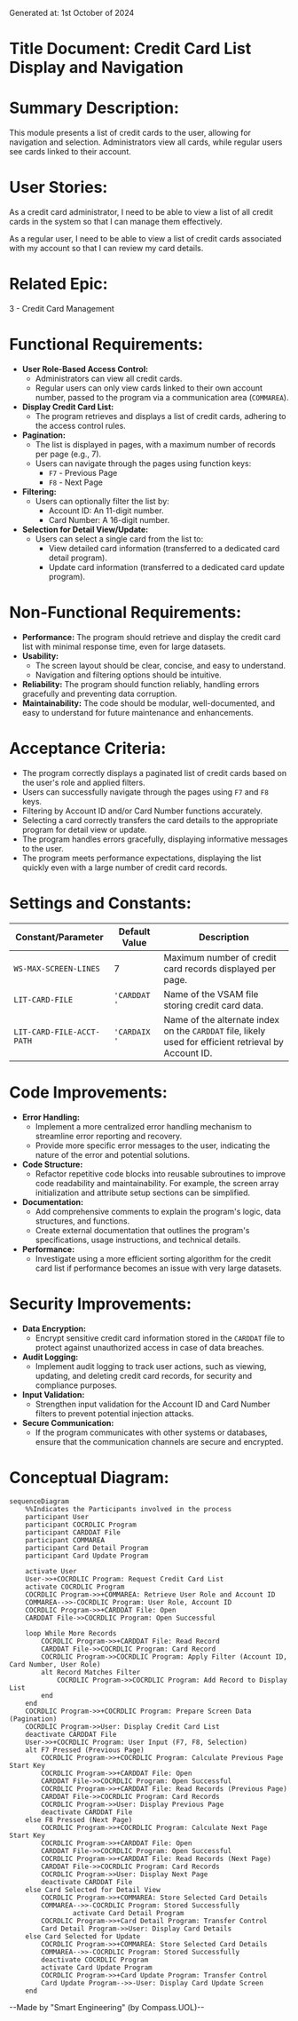 Generated at: 1st October of 2024

# **Title Document:** Credit Card List Display and Navigation

# **Summary Description:**
This module presents a list of credit cards to the user, allowing for navigation and selection. Administrators view all cards, while regular users see cards linked to their account.

# **User Stories:**
As a credit card administrator, I need to be able to view a list of all credit cards in the system so that I can manage them effectively. 

As a regular user, I need to be able to view a list of credit cards associated with my account so that I can review my card details.

# **Related Epic:**
3 - Credit Card Management

# **Functional Requirements:**
- **User Role-Based Access Control:**
    - Administrators can view all credit cards.
    - Regular users can only view cards linked to their own account number, passed to the program via a communication area (`COMMAREA`).
- **Display Credit Card List:**
    - The program retrieves and displays a list of credit cards, adhering to the access control rules.
- **Pagination:**
    - The list is displayed in pages, with a maximum number of records per page (e.g., 7).
    - Users can navigate through the pages using function keys:
        - `F7` - Previous Page
        - `F8` - Next Page
- **Filtering:**
    - Users can optionally filter the list by:
        - Account ID: An 11-digit number.
        - Card Number: A 16-digit number.
- **Selection for Detail View/Update:**
    - Users can select a single card from the list to:
        - View detailed card information (transferred to a dedicated card detail program).
        - Update card information (transferred to a dedicated card update program).

# **Non-Functional Requirements:**
- **Performance:** The program should retrieve and display the credit card list with minimal response time, even for large datasets.
- **Usability:**
    - The screen layout should be clear, concise, and easy to understand.
    - Navigation and filtering options should be intuitive.
- **Reliability:** The program should function reliably, handling errors gracefully and preventing data corruption.
- **Maintainability:** The code should be modular, well-documented, and easy to understand for future maintenance and enhancements.

# **Acceptance Criteria:**
- The program correctly displays a paginated list of credit cards based on the user's role and applied filters.
- Users can successfully navigate through the pages using `F7` and `F8` keys.
- Filtering by Account ID and/or Card Number functions accurately.
- Selecting a card correctly transfers the card details to the appropriate program for detail view or update.
- The program handles errors gracefully, displaying informative messages to the user.
- The program meets performance expectations, displaying the list quickly even with a large number of credit card records.

# **Settings and Constants:**
| Constant/Parameter | Default Value | Description |
|---|---|---|
| `WS-MAX-SCREEN-LINES` | 7 | Maximum number of credit card records displayed per page. |
| `LIT-CARD-FILE` | `'CARDDAT '` | Name of the VSAM file storing credit card data. |
| `LIT-CARD-FILE-ACCT-PATH` | `'CARDAIX '` | Name of the alternate index on the `CARDDAT` file, likely used for efficient retrieval by Account ID. |

# **Code Improvements:**
- **Error Handling:**
    - Implement a more centralized error handling mechanism to streamline error reporting and recovery.
    - Provide more specific error messages to the user, indicating the nature of the error and potential solutions.
- **Code Structure:**
    - Refactor repetitive code blocks into reusable subroutines to improve code readability and maintainability. For example, the screen array initialization and attribute setup sections can be simplified.
- **Documentation:**
    - Add comprehensive comments to explain the program's logic, data structures, and functions.
    - Create external documentation that outlines the program's specifications, usage instructions, and technical details.
- **Performance:**
    - Investigate using a more efficient sorting algorithm for the credit card list if performance becomes an issue with very large datasets.

# **Security Improvements:**
- **Data Encryption:**
    - Encrypt sensitive credit card information stored in the `CARDDAT` file to protect against unauthorized access in case of data breaches.
- **Audit Logging:**
    - Implement audit logging to track user actions, such as viewing, updating, and deleting credit card records, for security and compliance purposes.
- **Input Validation:**
    - Strengthen input validation for the Account ID and Card Number filters to prevent potential injection attacks.
- **Secure Communication:**
    - If the program communicates with other systems or databases, ensure that the communication channels are secure and encrypted.

# **Conceptual Diagram:**
```mermaid
sequenceDiagram
    %%Indicates the Participants involved in the process
    participant User
    participant COCRDLIC Program
    participant CARDDAT File
    participant COMMAREA
    participant Card Detail Program
    participant Card Update Program

    activate User
    User->>+COCRDLIC Program: Request Credit Card List
    activate COCRDLIC Program
    COCRDLIC Program->>+COMMAREA: Retrieve User Role and Account ID
    COMMAREA-->>-COCRDLIC Program: User Role, Account ID
    COCRDLIC Program->>+CARDDAT File: Open
    CARDDAT File->>COCRDLIC Program: Open Successful

    loop While More Records
        COCRDLIC Program->>+CARDDAT File: Read Record
        CARDDAT File->>COCRDLIC Program: Card Record
        COCRDLIC Program->>COCRDLIC Program: Apply Filter (Account ID, Card Number, User Role)
        alt Record Matches Filter
            COCRDLIC Program->>COCRDLIC Program: Add Record to Display List
        end
    end
    COCRDLIC Program->>+COCRDLIC Program: Prepare Screen Data (Pagination)
    COCRDLIC Program->>User: Display Credit Card List
    deactivate CARDDAT File
    User->>+COCRDLIC Program: User Input (F7, F8, Selection)
    alt F7 Pressed (Previous Page)
        COCRDLIC Program->>+COCRDLIC Program: Calculate Previous Page Start Key
        COCRDLIC Program->>+CARDDAT File: Open
        CARDDAT File->>COCRDLIC Program: Open Successful
        COCRDLIC Program->>+CARDDAT File: Read Records (Previous Page)
        CARDDAT File->>COCRDLIC Program: Card Records
        COCRDLIC Program->>User: Display Previous Page
        deactivate CARDDAT File
    else F8 Pressed (Next Page)
        COCRDLIC Program->>+COCRDLIC Program: Calculate Next Page Start Key
        COCRDLIC Program->>+CARDDAT File: Open
        CARDDAT File->>COCRDLIC Program: Open Successful
        COCRDLIC Program->>+CARDDAT File: Read Records (Next Page)
        CARDDAT File->>COCRDLIC Program: Card Records
        COCRDLIC Program->>User: Display Next Page
        deactivate CARDDAT File
    else Card Selected for Detail View
        COCRDLIC Program->>+COMMAREA: Store Selected Card Details
        COMMAREA-->>-COCRDLIC Program: Stored Successfully
                activate Card Detail Program
        COCRDLIC Program->>+Card Detail Program: Transfer Control
        Card Detail Program->>User: Display Card Details
    else Card Selected for Update
        COCRDLIC Program->>+COMMAREA: Store Selected Card Details
        COMMAREA-->>-COCRDLIC Program: Stored Successfully
        deactivate COCRDLIC Program
        activate Card Update Program
        COCRDLIC Program->>+Card Update Program: Transfer Control
        Card Update Program-->>-User: Display Card Update Screen
    end
```

--Made by "Smart Engineering" (by Compass.UOL)--